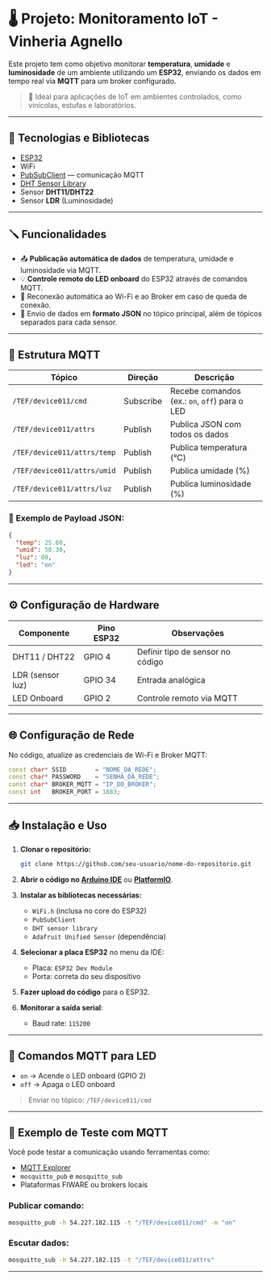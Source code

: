 # 🌡️ Projeto: Monitoramento IoT - Vinheria Agnello

Este projeto tem como objetivo monitorar **temperatura**, **umidade** e **luminosidade** de um ambiente utilizando um **ESP32**, enviando os dados em tempo real via **MQTT** para um broker configurado.  

> 📡 Ideal para aplicações de IoT em ambientes controlados, como vinícolas, estufas e laboratórios.

---

## 🧰 Tecnologias e Bibliotecas

- [ESP32](https://www.espressif.com/en/products/socs/esp32)
- WiFi
- [PubSubClient](https://pubsubclient.knolleary.net/) — comunicação MQTT
- [DHT Sensor Library](https://github.com/adafruit/DHT-sensor-library)
- Sensor **DHT11/DHT22**
- Sensor **LDR** (Luminosidade)

---

## 🪛 Funcionalidades

- 📤 **Publicação automática de dados** de temperatura, umidade e luminosidade via MQTT.  
- 💡 **Controle remoto do LED onboard** do ESP32 através de comandos MQTT.  
- 🔁 Reconexão automática ao Wi-Fi e ao Broker em caso de queda de conexão.  
- 🧾 Envio de dados em **formato JSON** no tópico principal, além de tópicos separados para cada sensor.

---

## 📡 Estrutura MQTT

| Tópico                          | Direção     | Descrição                        |
|----------------------------------|-------------|------------------------------------|
| `/TEF/device011/cmd`            | Subscribe   | Recebe comandos (ex.: `on`, `off`) para o LED |
| `/TEF/device011/attrs`          | Publish     | Publica JSON com todos os dados |
| `/TEF/device011/attrs/temp`     | Publish     | Publica temperatura (°C) |
| `/TEF/device011/attrs/umid`     | Publish     | Publica umidade (%) |
| `/TEF/device011/attrs/luz`      | Publish     | Publica luminosidade (%) |

### 📝 Exemplo de Payload JSON:
```json
{
  "temp": 25.60,
  "umid": 58.30,
  "luz": 80,
  "led": "on"
}
```

---

## ⚙️ Configuração de Hardware

| Componente        | Pino ESP32  | Observações                    |
|--------------------|------------|--------------------------------|
| DHT11 / DHT22      | GPIO 4     | Definir tipo de sensor no código |
| LDR (sensor luz)   | GPIO 34    | Entrada analógica              |
| LED Onboard        | GPIO 2     | Controle remoto via MQTT       |

---

## 🌐 Configuração de Rede

No código, atualize as credenciais de Wi-Fi e Broker MQTT:

```cpp
const char* SSID        = "NOME_DA_REDE";
const char* PASSWORD    = "SENHA_DA_REDE";
const char* BROKER_MQTT = "IP_DO_BROKER";
const int   BROKER_PORT = 1883;
```

---

## 📥 Instalação e Uso

1. **Clonar o repositório:**
   ```bash
   git clone https://github.com/seu-usuario/nome-do-repositorio.git
   ```

2. **Abrir o código no [Arduino IDE](https://www.arduino.cc/en/software)** ou **[PlatformIO](https://platformio.org/)**.

3. **Instalar as bibliotecas necessárias:**
   - `WiFi.h` (inclusa no core do ESP32)
   - `PubSubClient`
   - `DHT sensor library`
   - `Adafruit Unified Sensor` (dependência)

4. **Selecionar a placa ESP32** no menu da IDE:
   - Placa: `ESP32 Dev Module`
   - Porta: correta do seu dispositivo

5. **Fazer upload do código** para o ESP32.

6. **Monitorar a saída serial**:
   - Baud rate: `115200`

---

## 🧠 Comandos MQTT para LED

- `on` → Acende o LED onboard (GPIO 2)  
- `off` → Apaga o LED onboard

> Enviar no tópico: `/TEF/device011/cmd`

---

## 🧪 Exemplo de Teste com MQTT

Você pode testar a comunicação usando ferramentas como:
- [MQTT Explorer](https://mqtt-explorer.com/)
- `mosquitto_pub` e `mosquitto_sub`
- Plataformas FIWARE ou brokers locais

### Publicar comando:
```bash
mosquitto_pub -h 54.227.182.115 -t "/TEF/device011/cmd" -m "on"
```

### Escutar dados:
```bash
mosquitto_sub -h 54.227.182.115 -t "/TEF/device011/attrs"
```

---

